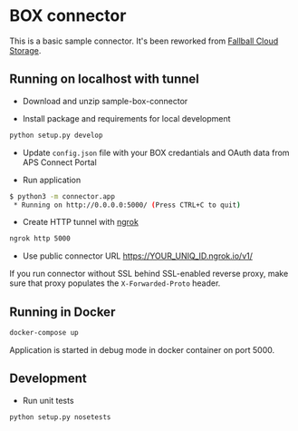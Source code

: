 # BOX connector

This is a basic sample connector.
It's been reworked from [Fallball Cloud Storage](https://github.com/odin-public/fallball-service).

## Running on localhost with tunnel

* Download and unzip sample-box-connector

* Install package and requirements for local development

```bash
python setup.py develop
```

* Update `config.json` file with your BOX credantials and OAuth data from APS Connect Portal


* Run application

```bash
$ python3 -m connector.app
 * Running on http://0.0.0.0:5000/ (Press CTRL+C to quit)
```

* Create HTTP tunnel with [ngrok](https://ngrok.io)

```bash
ngrok http 5000
```

* Use public connector URL <https://YOUR_UNIQ_ID.ngrok.io/v1/>

If you run connector without SSL behind SSL-enabled reverse proxy, make sure that proxy populates the `X-Forwarded-Proto` header.

## Running in Docker

```bash
docker-compose up
```

Application is started in debug mode in docker container on port 5000.

## Development

* Run unit tests

```bash
python setup.py nosetests
```
